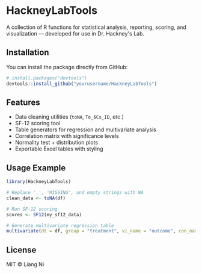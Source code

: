 # HackneyLabTools

A collection of R functions for statistical analysis, reporting, scoring, and visualization — developed for use in Dr. Hackney's Lab.

## Installation

You can install the package directly from GitHub:

```r
# install.packages("devtools")
devtools::install_github("yourusername/HackneyLabTools")
```

## Features

- Data cleaning utilities (`toNA`, `To_6Cs_ID`, etc.)
- SF-12 scoring tool
- Table generators for regression and multivariate analysis
- Correlation matrix with significance levels
- Normality test + distribution plots
- Exportable Excel tables with styling

## Usage Example

```r
library(HackneyLabTools)

# Replace '.', 'MISSING', and empty strings with NA
clean_data <- toNA(df)

# Run SF-12 scoring
scores <- SF12(my_sf12_data)

# Generate multivariate regression table
multivariate(dt = df, group = "treatment", vi_name = "outcome", con_name = c("age", "bmi"), ...)
```

## License

MIT © Liang Ni
